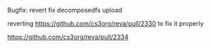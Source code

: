 Bugfix: revert fix decomposedfs upload

reverting https://github.com/cs3org/reva/pull/2330 to fix it properly

https://github.com/cs3org/reva/pull/2334